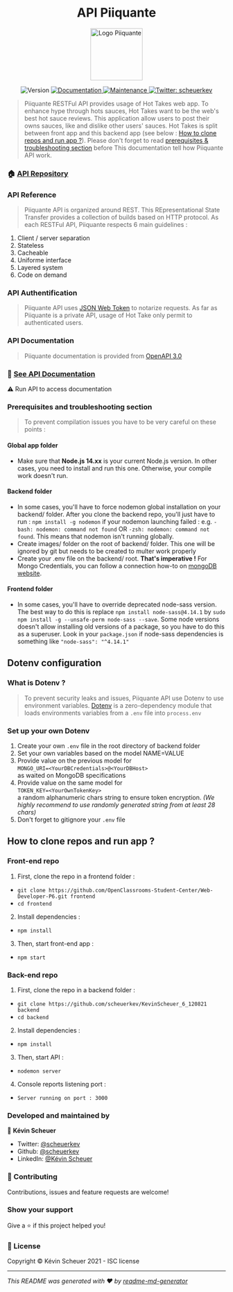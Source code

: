 <h1 align="center">API Piiquante</h1>
<p align="center">
    <img alt="Logo Piiquante" src="https://i.ibb.co/HxZFzpy/output-onlinepngtools.png" width="120" />
</p>
<p align="center">
  <img alt="Version" src="https://img.shields.io/badge/version-1.0.0-blue.svg?cacheSeconds=2592000" />
  <a href="https://github.com/KevinScheuer_6_120821#readme" target="_blank">
    <img alt="Documentation" src="https://img.shields.io/badge/documentation-yes-brightgreen.svg" />
  </a>
  <a href="https://github.com/scheuerkev/KevinScheuer_6_120821/graphs/commit-activity" target="_blank">
    <img alt="Maintenance" src="https://img.shields.io/badge/Maintained%3F-yes-green.svg" />
  </a>
 <a href="https://twitter.com/scheuerkev" target="_blank">
    <img alt="Twitter: scheuerkev" src="https://img.shields.io/twitter/follow/scheuerkev.svg?style=social" />
  </a>
</p>

> Piiquante RESTFul API provides usage of Hot Takes web app. To enhance hype through hots sauces, Hot Takes 
> want to be the web's best hot sauce reviews. This application allow users to post their owns sauces, 
> like and dislike other users' sauces. Hot Takes is split between front app and this backend app
> (see below : [How to clone repos and run app ?](#how-to-clone-repos-and-run-app-)). Please don't forget to read [prerequisites & troubleshooting section](#prerequisites-and-troubleshooting-section-) before This documentation tell how Piiquante API work.  

### 🏠 [API Repository](https://github.com/scheuerkev/KevinScheuer_6_120821)  
### API Reference

>Piiquante API is organized around REST. This REpresentational State Transfer provides a collection of builds based 
>on HTTP protocol. As each RESTFul API, Piiquante respects 6 main guidelines : 
1. Client / server separation
2. Stateless
3. Cacheable
4. Uniforme interface
5. Layered system
6. Code on demand    

### API Authentification
>Piiquante API uses [JSON Web Token](https://github.com/auth0/node-jsonwebtoken) to notarize requests. As far as Piiquante is a private API, usage of Hot Take
>only permit to authenticated users.   

### API Documentation
>Piiquante documentation is provided from [OpenAPI 3.0](https://github.com/OAI/OpenAPI-Specification)

### 📖 [See API Documentation](http://localhost:3000/api/docs/#/) 
⚠️ Run API to access documentation 

### Prerequisites and troubleshooting section
>To prevent compilation issues you have to be very careful on these points : 
#### Global app folder
* Make sure that **Node.js 14.xx** is your current Node.js version. In other cases, you need to install and run this one. Otherwise, your compile work doesn't run.

#### Backend folder
* In some cases, you'll have to force nodemon global installation on your backend/ folder. After you clone the backend repo, you'll just have to run :
```npm install -g nodemon``` if your nodemon launching failed : e.g. ```-bash: nodemon: command not found``` OR ```-zsh: nodemon: command not found```. This means that nodemon isn't running globally.
* Create images/ folder on the root of backend/ folder. This one will be ignored by git but needs to be created to multer work properly
* Create your .env file on the backend/ root. **That's imperative !** For Mongo Credentials, you can follow a connection how-to on [mongoDB website](https://www.mongodb.com/blog/post/quick-start-nodejs-mongodb--how-to-get-connected-to-your-database).
#### Frontend folder
* In some cases, you'll have to override deprecated node-sass version. The best way to do this is replace ```npm install node-sass@4.14.1``` by ```sudo npm install -g --unsafe-perm node-sass --save```. Some node versions doesn't allow installing old versions of a package, so you have to do this as a superuser. Look in your ```package.json``` if node-sass dependencies is something like ```"node-sass": "^4.14.1"```

## Dotenv configuration
### What is Dotenv ?
>To prevent security leaks and issues, Piiquante API use Dotenv to use environment variables.
>[Dotenv](https://github.com/motdotla/dotenv) is a zero-dependency 
> module that loads environments variables from a ```.env``` file into ```process.env``` 

### Set up your own Dotenv
1. Create your own ```.env``` file in the root directory of backend folder
2. Set your own variables based on the model NAME=VALUE
3. Provide value on the previous model for <br />```MONGO_URI=<YourDBCredentials>@<YourDBHost>``` <br /> as waited on MongoDB specifications
4. Provide value on the same model for <br />```TOKEN_KEY=<YourOwnTokenKey>``` <br /> a random alphanumeric chars string to ensure token encryption. 
_(We highly recommend to use randomly generated string from at least 28 chars)_ 
5. Don't forget to gitignore your ```.env``` file 

## How to clone repos and run app ?  
### Front-end repo   
1. First, clone the repo in a frontend folder :   
* ```git clone https://github.com/OpenClassrooms-Student-Center/Web-Developer-P6.git frontend```  
* ````cd frontend````    
2. Install dependencies :   
* ```npm install```   
3. Then, start front-end app :  
* ```npm start```  
  
### Back-end repo
1. First, clone the repo in a backend folder :   
* ```git clone https://github.com/scheuerkev/KevinScheuer_6_120821 backend```  
* ````cd backend````    
2. Install dependencies :   
* ```npm install```   
3. Then, start API :   
* ```nodemon server```  
4. Console reports listening port :   
* ```Server running on port : 3000```


### Developed and maintained by

🦊 **Kévin Scheuer**

* Twitter: [@scheuerkev](https://twitter.com/scheuerkev)
* Github: [@scheuerkev](https://github.com/scheuerkev)
* LinkedIn: [@Kévin Scheuer](https://www.linkedin.com/in/k%C3%A9vin-scheuer-078b1510b/)

### 🤝 Contributing

Contributions, issues and feature requests are welcome!

### Show your support

Give a ⭐️ if this project helped you!

### 📝 License

Copyright © Kévin Scheuer 2021 - ISC license
***
_This README was generated with ❤️ by [readme-md-generator](https://github.com/kefranabg/readme-md-generator)_